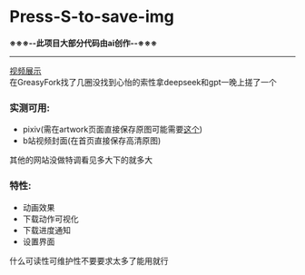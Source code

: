 # Press-S-to-save-img  
**※※※--此项目大部分代码由ai创作--※※※**  

---

[视频展示](https://www.bilibili.com/video/BV1iJgwzCEo6)  
在GreasyFork找了几圈没找到心怡的索性拿deepseek和gpt一晚上搓了一个  

### 实测可用:
- pixiv(需在artwork页面直接保存原图可能需要[这个](https://greasyfork.org/zh-CN/scripts/369789-pixiv-replace-with-original))
- b站视频封面(在首页直接保存高清原图)

其他的网站没做特调看见多大下的就多大

### 特性:
- 动画效果
- 下载动作可视化
- 下载进度通知
- 设置界面


什么可读性可维护性不要要求太多了能用就行
